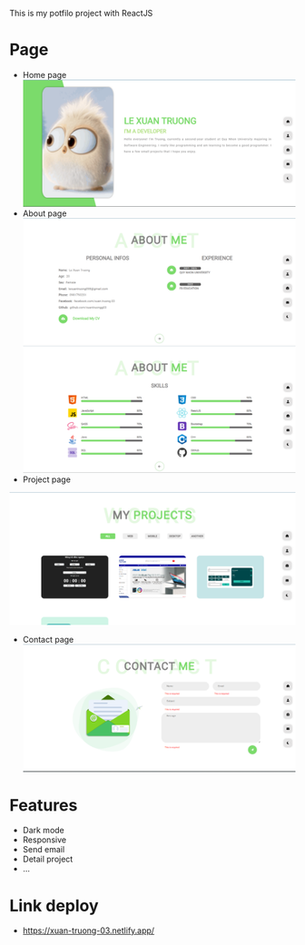 This is my potfilo project with ReactJS
# Page
- Home page
![Home](src/assets/images/home.png)
- About page
![About](src/assets/images/about.png)
![About](src/assets/images/about2.png)
- Project page

![Project](src/assets/images/project.png)
- Contact page
![Contact](src/assets/images/contact.png)

# Features
- Dark mode
- Responsive
- Send email
- Detail project
- ...

# Link deploy
- https://xuan-truong-03.netlify.app/
